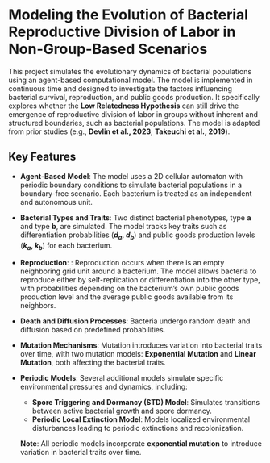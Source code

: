 # **Modeling the Evolution of Bacterial Reproductive Division of Labor in Non-Group-Based Scenarios**

This project simulates the evolutionary dynamics of bacterial populations using an agent-based computational model. The model is implemented in continuous time and designed to investigate the factors influencing bacterial survival, reproduction, and public goods production. It specifically explores whether the **Low Relatedness Hypothesis** can still drive the emergence of reproductive division of labor in groups without inherent and structured boundaries, such as bacterial populations. The model is adapted from prior studies (e.g., **Devlin et al., 2023**; **Takeuchi et al., 2019**).

## **Key Features**

- **Agent-Based Model**: The model uses a 2D cellular automaton with periodic boundary conditions to simulate bacterial populations in a boundary-free scenario. Each bacterium is treated as an independent and autonomous unit.

- **Bacterial Types and Traits**: Two distinct bacterial phenotypes, type **a** and type **b**, are simulated. The model tracks key traits such as differentiation probabilities (**$d_a$, $d_b$**) and public goods production levels (**$k_a$, $k_b$**) for each bacterium.

- **Reproduction**: : Reproduction occurs when there is an empty neighboring grid unit around a bacterium. The model allows bacteria to reproduce either by self-replication or differentiation into the other type, with probabilities depending on the bacterium’s own public goods production level and the average public goods available from its neighbors.

- **Death and Diffusion Processes**: Bacteria undergo random death and diffusion based on predefined probabilities.

- **Mutation Mechanisms**: Mutation introduces variation into bacterial traits over time, with two mutation models: **Exponential Mutation** and **Linear Mutation**, both affecting the bacterial traits.

- **Periodic Models**: Several additional models simulate specific environmental pressures and dynamics, including:
  - **Spore Triggering and Dormancy (STD) Model**: Simulates transitions between active bacterial growth and spore dormancy.
  - **Periodic Local Extinction Model**: Models localized environmental disturbances leading to periodic extinctions and recolonization.

  **Note**: All periodic models incorporate **exponential mutation** to introduce variation in bacterial traits over time.




